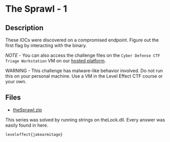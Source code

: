 # The Sprawl - 1

## Description

These IOCs were discovered on a compromised endpoint. Figure out the first flag by interacting with the binary.

*NOTE* - You can also access the challenge files on the `Cyber Defense CTF Triage Workstation` VM on our [hosted platform](https://training.leveleffect.com/courses/f4a9466f-edb0-42ff-bb0e-a95af2b05de5).

WARNING - This challenge has malware-like behavior involved. Do not run this on your personal machine. Use a VM in the Level Effect CTF course or your own. 

## Files

* [theSprawl.zip](files/theSprawl.zip)



This series was solved by running strings on theLock.dll. Every answer was easily found in here.

```
leveleffect{jakearmitage}
```


